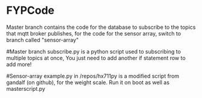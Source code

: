 # FYPCode

Master branch contains the code for the database to subscribe to the topics that mqtt broker publishes, for the code for the sensor array, switch to branch called "sensor-array"

#Master branch
subscribe.py is a python script used to subscribing to multiple topics at once, You just need to add another if statement row to add more!

#Sensor-array
example.py in /repos/hx711py is a modified script from gandalf (on github), for the weight scale. Run it on boot as well as masterscript.py
